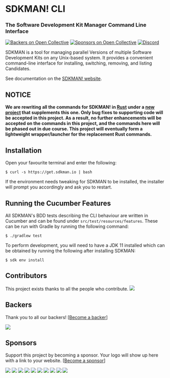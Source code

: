 # SDKMAN! CLI
### The Software Development Kit Manager Command Line Interface

[![Backers on Open Collective](https://img.shields.io/opencollective/backers/sdkman)](#backers) 
[![Sponsors on Open Collective](https://img.shields.io/opencollective/sponsors/sdkman)](#sponsors)
[![Discord](https://img.shields.io/discord/1245471991117512754)](https://discord.gg/y9mVJYVyu4)

SDKMAN is a tool for managing parallel Versions of multiple Software Development Kits on any Unix-based system. It provides a convenient command-line interface for installing, switching, removing, and listing Candidates.

See documentation on the [SDKMAN! website](https://sdkman.io).

## NOTICE

**We are rewriting all the commands for SDKMAN! in [Rust](https://www.rust-lang.org/) under a [new project](https://github.com/sdkman/sdkman-cli-native) that supplements this one. Only bug fixes to supporting code will be
accepted in this project. As a result, no further enhancements will be accepted on the commands in this project, and the commands here will be phased out in due course. This project will eventually form a lightweight
wrapper/launcher for the replacement Rust commands.**

## Installation

Open your favourite terminal and enter the following:

    $ curl -s https://get.sdkman.io | bash

If the environment needs tweaking for SDKMAN to be installed, the installer will prompt you accordingly and ask you to restart.

## Running the Cucumber Features

All SDKMAN's BDD tests describing the CLI behaviour are written in Cucumber and can be found under `src/test/resources/features`. These can be run with Gradle by running the following command:

    $ ./gradlew test

To perform development, you will need to have a JDK 11 installed which can be obtained by running the following after installing SDKMAN:

    $ sdk env install

## Contributors

This project exists thanks to all the people who contribute. 
<a href="https://github.com/sdkman/sdkman-cli/graphs/contributors"><img src="https://opencollective.com/sdkman/contributors.svg?width=890&button=false" /></a>


## Backers

Thank you to all our backers! [[Become a backer](https://opencollective.com/sdkman#backer)]

<a href="https://opencollective.com/sdkman#backers" target="_blank"><img src="https://opencollective.com/sdkman/backers.svg?width=890"></a>


## Sponsors

Support this project by becoming a sponsor. Your logo will show up here with a link to your website. [[Become a sponsor](https://opencollective.com/sdkman#sponsor)]

<a href="https://opencollective.com/sdkman/sponsor/0/website" target="_blank"><img src="https://opencollective.com/sdkman/sponsor/0/avatar.svg"></a>
<a href="https://opencollective.com/sdkman/sponsor/1/website" target="_blank"><img src="https://opencollective.com/sdkman/sponsor/1/avatar.svg"></a>
<a href="https://opencollective.com/sdkman/sponsor/2/website" target="_blank"><img src="https://opencollective.com/sdkman/sponsor/2/avatar.svg"></a>
<a href="https://opencollective.com/sdkman/sponsor/3/website" target="_blank"><img src="https://opencollective.com/sdkman/sponsor/3/avatar.svg"></a>
<a href="https://opencollective.com/sdkman/sponsor/4/website" target="_blank"><img src="https://opencollective.com/sdkman/sponsor/4/avatar.svg"></a>
<a href="https://opencollective.com/sdkman/sponsor/5/website" target="_blank"><img src="https://opencollective.com/sdkman/sponsor/5/avatar.svg"></a>
<a href="https://opencollective.com/sdkman/sponsor/6/website" target="_blank"><img src="https://opencollective.com/sdkman/sponsor/6/avatar.svg"></a>
<a href="https://opencollective.com/sdkman/sponsor/7/website" target="_blank"><img src="https://opencollective.com/sdkman/sponsor/7/avatar.svg"></a>
<a href="https://opencollective.com/sdkman/sponsor/8/website" target="_blank"><img src="https://opencollective.com/sdkman/sponsor/8/avatar.svg"></a>
<a href="https://opencollective.com/sdkman/sponsor/9/website" target="_blank"><img src="https://opencollective.com/sdkman/sponsor/9/avatar.svg"></a>
